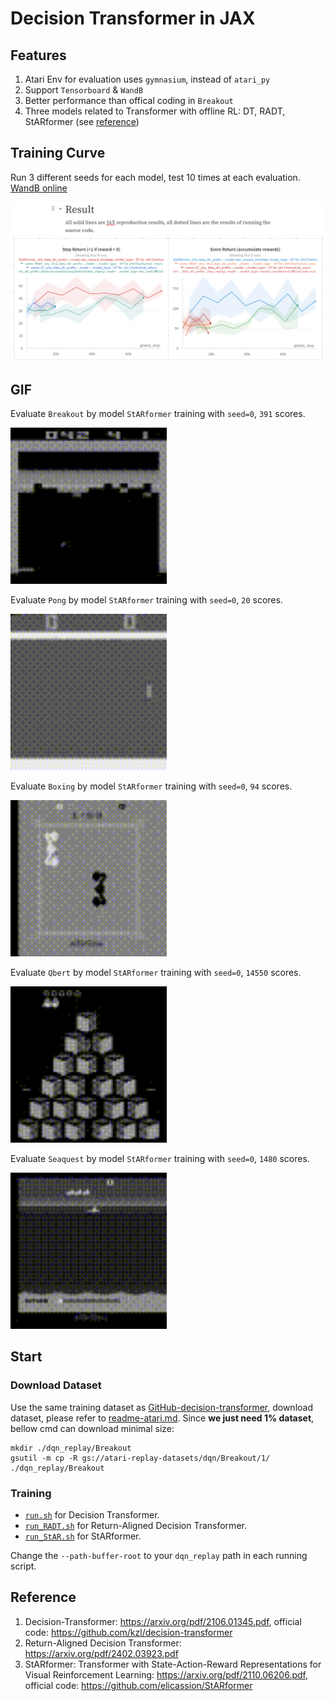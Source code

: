 # Decision Transformer in JAX

## Features
1. Atari Env for evaluation uses `gymnasium`, instead of `atari_py`
2. Support `Tensorboard` & `WandB`
3. Better performance than offical coding in `Breakout`
4. Three models related to Transformer with offline RL: DT, RADT, StARformer (see [reference](#reference))

## Training Curve
Run 3 different seeds for each model, test 10 times at each evaluation. [WandB online](https://api.wandb.ai/links/wty-yy/06tql545)

![Training Curve in WandB](./asserts/Training%20Curve.png)

## GIF
Evaluate `Breakout` by model `StARformer` training with `seed=0`, `391` scores.

<img src="./asserts/391_breakout.gif" alt="Breakout by StARformer" width="250"/>

Evaluate `Pong` by model `StARformer` training with `seed=0`, `20` scores.

<img src="./asserts/20_pong.gif" alt="Pong by StARformer" width="250"/>

Evaluate `Boxing` by model `StARformer` training with `seed=0`, `94` scores.

<img src="./asserts/94_boxing.gif" alt="Boxing by StARformer" width="250"/>

Evaluate `Qbert` by model `StARformer` training with `seed=0`, `14550` scores.

<img src="./asserts/14550_qbert.gif" alt="Qbert by StARformer" width="250"/>

Evaluate `Seaquest` by model `StARformer` training with `seed=0`, `1480` scores.

<img src="./asserts/1480_seaquest.gif" alt="Seaquest by StARformer" width="250"/>

## Start
### Download Dataset
Use the same training dataset as [GitHub-decision-transformer](https://github.com/kzl/decision-transformer),
download dataset, please refer to [readme-atari.md](https://github.com/kzl/decision-transformer/blob/master/atari/readme-atari.md). Since **we just need 1% dataset**, bellow cmd can download minimal size:
```shell
mkdir ./dqn_replay/Breakout
gsutil -m cp -R gs://atari-replay-datasets/dqn/Breakout/1/ ./dqn_replay/Breakout
```

### Training
- [`run.sh`](run.sh) for Decision Transformer.
- [`run_RADT.sh`](run_RADT.sh) for Return-Aligned Decision Transformer.
- [`run_StAR.sh`](run_StAR.sh) for StARformer.

Change the `--path-buffer-root` to your `dqn_replay` path in each running script.

## Reference

1. Decision-Transformer: https://arxiv.org/pdf/2106.01345.pdf, official code: https://github.com/kzl/decision-transformer
2. Return-Aligned Decision Transformer: https://arxiv.org/pdf/2402.03923.pdf
3. StARformer: Transformer with State-Action-Reward Representations for Visual Reinforcement Learning: https://arxiv.org/pdf/2110.06206.pdf, official code: https://github.com/elicassion/StARformer

